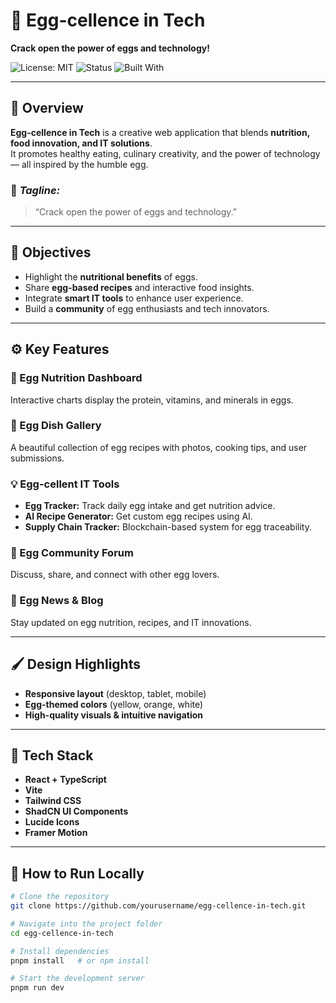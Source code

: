 # 🥚 Egg-cellence in Tech  
**Crack open the power of eggs and technology!**  

![License: MIT](https://img.shields.io/badge/License-MIT-blue.svg)
![Status](https://img.shields.io/badge/Status-Active-brightgreen)
![Built With](https://img.shields.io/badge/Built%20With-React%20%7C%20TypeScript%20%7C%20TailwindCSS-ffcc00)

---

## 🌟 Overview
**Egg-cellence in Tech** is a creative web application that blends **nutrition, food innovation, and IT solutions**.  
It promotes healthy eating, culinary creativity, and the power of technology — all inspired by the humble egg.  

### 🥚 *Tagline:*
> “Crack open the power of eggs and technology.”

---

## 🎯 Objectives
- Highlight the **nutritional benefits** of eggs.  
- Share **egg-based recipes** and interactive food insights.  
- Integrate **smart IT tools** to enhance user experience.  
- Build a **community** of egg enthusiasts and tech innovators.  

---

## ⚙️ Key Features

### 🧮 Egg Nutrition Dashboard  
Interactive charts display the protein, vitamins, and minerals in eggs.  

### 🍳 Egg Dish Gallery  
A beautiful collection of egg recipes with photos, cooking tips, and user submissions.  

### 💡 Egg-cellent IT Tools  
- **Egg Tracker:** Track daily egg intake and get nutrition advice.  
- **AI Recipe Generator:** Get custom egg recipes using AI.  
- **Supply Chain Tracker:** Blockchain-based system for egg traceability.  

### 💬 Egg Community Forum  
Discuss, share, and connect with other egg lovers.  

### 📰 Egg News & Blog  
Stay updated on egg nutrition, recipes, and IT innovations.

---

## 🖌️ Design Highlights
- **Responsive layout** (desktop, tablet, mobile)
- **Egg-themed colors** (yellow, orange, white)
- **High-quality visuals & intuitive navigation**

---

## 🧰 Tech Stack
- **React + TypeScript**
- **Vite**
- **Tailwind CSS**
- **ShadCN UI Components**
- **Lucide Icons**
- **Framer Motion**

---

## 🚀 How to Run Locally

```bash
# Clone the repository
git clone https://github.com/yourusername/egg-cellence-in-tech.git

# Navigate into the project folder
cd egg-cellence-in-tech

# Install dependencies
pnpm install   # or npm install

# Start the development server
pnpm run dev
